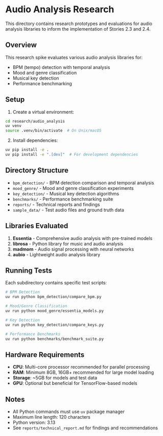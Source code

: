 # Audio Analysis Research

This directory contains research prototypes and evaluations for audio analysis libraries to inform the implementation of Stories 2.3 and 2.4.

## Overview

This research spike evaluates various audio analysis libraries for:
- BPM (tempo) detection with temporal analysis
- Mood and genre classification
- Musical key detection
- Performance benchmarking

## Setup

1. Create a virtual environment:
```bash
cd research/audio_analysis
uv venv
source .venv/bin/activate  # On Unix/macOS
```

2. Install dependencies:
```bash
uv pip install -e .
uv pip install -e ".[dev]"  # For development dependencies
```

## Directory Structure

- `bpm_detection/` - BPM detection comparison and temporal analysis
- `mood_genre/` - Mood and genre classification experiments
- `key_detection/` - Musical key detection algorithms
- `benchmarks/` - Performance benchmarking suite
- `reports/` - Technical reports and findings
- `sample_data/` - Test audio files and ground truth data

## Libraries Evaluated

1. **Essentia** - Comprehensive audio analysis with pre-trained models
2. **librosa** - Python library for music and audio analysis
3. **madmom** - Audio signal processing with neural networks
4. **aubio** - Lightweight audio analysis library

## Running Tests

Each subdirectory contains specific test scripts:

```bash
# BPM Detection
uv run python bpm_detection/compare_bpm.py

# Mood/Genre Classification
uv run python mood_genre/essentia_models.py

# Key Detection
uv run python key_detection/compare_keys.py

# Performance Benchmarks
uv run python benchmarks/benchmark_suite.py
```

## Hardware Requirements

- **CPU**: Multi-core processor recommended for parallel processing
- **RAM**: Minimum 8GB, 16GB+ recommended for large model loading
- **Storage**: ~5GB for models and test data
- **GPU**: Optional but beneficial for TensorFlow-based models

## Notes

- All Python commands must use `uv` package manager
- Maximum line length: 120 characters
- Python version: 3.13
- See `reports/technical_report.md` for findings and recommendations

